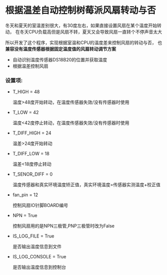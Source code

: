 # 根据温差自动控制树莓派风扇转动与否
冬天和夏天的室温差别很大，有30度左右，如果直接设置风扇在某个温度开始转动，
在冬天CPU负载高但是风扇不转，夏天又会导致风扇一直转个不停声音太大

所以开发了这个程序，实现根据室温和CPU的温度差来控制风扇的转动与否，
也**兼容没有温度传感器根据固定温度值的风扇转动调节方案**

- 自动识别温度传感器DS18B20的位置并获取温度
- 根据温差控制风扇

### 设置项:

- T_HIGH = 48  
		
	温度>48度开始转动，在温度传感器失效/没有传感器时使用

- T_LOW = 42

	温度<42度停止转动，在温度传感器失效/没有传感器时使用
	
- T_DIFF_HIGH = 24  

	温差>24度开始转动
	
- T_DIFF_LOW = 18  	

	温差<18度停止转动
	
- T_SENOR_DIFF = 0  

	温度传感器和真实环境温度矫正值，真实环境温度=传感器实测温度+校正值
	
- fan_pin = 12  	

	控制风扇IO针脚BOARD编号
	
- NPN = True  	
	
	控制风扇用的是NPN三极管,PNP三极管时改为False
	
- IS_LOG_FILE = True  

	是否输出温度信息到文件
	
- IS_LOG_CONSOLE = True  

	是否输出温度信息到控制台




